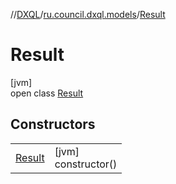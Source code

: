 //[DXQL](../../../index.md)/[ru.council.dxql.models](../index.md)/[Result](index.md)

# Result

[jvm]\
open class [Result](index.md)

## Constructors

| | |
|---|---|
| [Result](-result.md) | [jvm]<br>constructor() |
